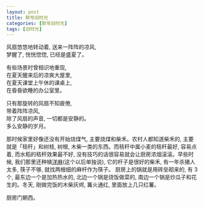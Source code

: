 ```yaml
---
layout: post
title: 默写旧时光
categories: [默写旧时光]
tags: [旧时光]
---
```


风扇悠悠地转动着, 送来一阵阵的凉风,  
梦醒了, 恍恍惚惚, 已经是盛夏了。  

有些场景时曾相识地重现,  
在夏天醒来后的凉爽大屋里,  
在夏天课堂上午休的课桌上,  
在昏昏欲睡的办公室里。  

只有那旋转的风扇不知疲倦,  
带着阵阵凉风,  
除了风扇的声音, 一切都是安静的。  
多么安静的岁月。  

那时候家里好像还没有开始烧煤气, 主要烧煤和柴禾。农村人都知道柴禾的, 主要就是「秸秆」和树枝, 树根, 木柴一类的东西。而秸秆中属小麦的秸秆最好, 容易点着, 而水稻的秸秆效果最不好, 没有技巧的话很容易就会让厨房浓烟滚滚。早些时候, 我们那里还种植[洋麻](http://baike.baidu.com/view/887002.htm)(这个以后单独说), 它的杆子是很好的柴禾, 有一年杀猪人太多, 筷子不够, 就找两根细的麻杆作为筷子。 厨房上的锅就是用砖垒砌来的, 有 3 个, 最东边一个是加热热水的, 北边一个锅是烧饭做菜的, 南边一个锅是炒瓜子和花生的。冬天, 刚做完饭的木柴灰烬, 篝火通红, 里面放上几只红薯。

厨房门朝西。
